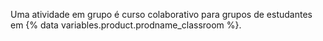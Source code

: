 Uma atividade em grupo é curso colaborativo para grupos de estudantes em {% data variables.product.prodname_classroom %}.
